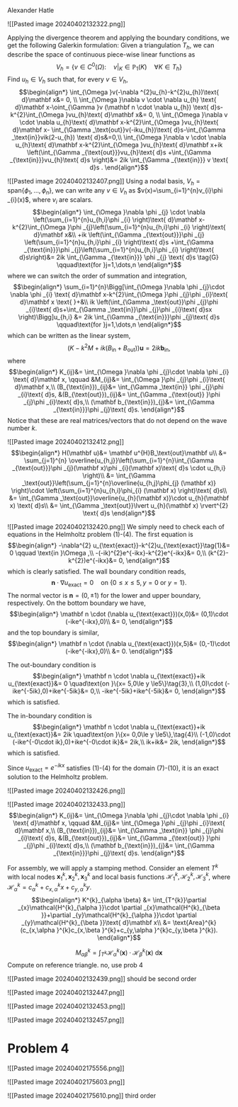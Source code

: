 Alexander Hatle

![[Pasted image 20240402132322.png]]

Applying the divergence theorem and applying the boundary conditions, we get the following Galerkin formulation:
Given a triangulation $T_{h}$, we can describe the space of continuous piece-wise linear functions as
$$V_{h}=\{v \in C^{0}(\Omega  ):\quad v|_{K}\in \mathbb P_{1}(K)\quad\forall K \in T_{h} \}$$
Find $u_{h}\in V_{h}$ such that, for every $v \in V_{h}$,
$$\begin{align*}
\int_{\Omega }v(-\nabla ^{2}u_{h}-k^{2}u_{h})\text{ d}\mathbf x&= 0, \\
\int_{\Omega }\nabla v \cdot \nabla u_{h} \text{ d}\mathbf x-\oint_{\Gamma }v  (\mathbf n \cdot \nabla u_{h}) \text{ d}s-k^{2}\int_{\Omega }vu_{h}\text{ d}\mathbf x&= 0, \\
\int_{\Omega }\nabla v \cdot \nabla u_{h}\text{ d}\mathbf x-k^{2}\int_{\Omega }vu_{h}\text{ d}\mathbf x- \int_{\Gamma _\text{out}}v(-iku_{h})\text{ d}s-\int_{\Gamma _\text{in}}vik(2-u_{h}) \text{ d}s&=0,\\
\int_{\Omega }\nabla v \cdot \nabla u_{h}\text{ d}\mathbf x-k^{2}\int_{\Omega }vu_{h}\text{ d}\mathbf x+ik \left(\int_{\Gamma _{\text{out}}}vu_{h}\text{ d}s +\int_{\Gamma _{\text{in}}}vu_{h}\text{ d}s \right)&= 2ik \int_{\Gamma _{\text{in}}} v \text{ d}s . 
\end{align*}$$

![[Pasted image 20240402132407.png]]
Using a nodal basis, $V_{h}=\text{span}\{\phi _{1},\dots ,\phi _n \}$, we can write any $v \in V_{h}$ as $v(x)=\sum_{i=1}^{n}v_{i}\phi _{i}(x)$, where $v_{i}$ are scalars. 
$$\begin{align*}
\int_{\Omega }\nabla \phi _{j} \cdot \nabla \left(\sum_{i=1}^{n}u_{h,i}\phi _{i} \right)\text{ d}\mathbf x-k^{2}\int_{\Omega }\phi _{j}\left(\sum_{i=1}^{n}u_{h,i}\phi _{i} \right)\text{ d}\mathbf x&\\
+ik \left(\int_{\Gamma _{\text{out}}}\phi _{j} \left(\sum_{i=1}^{n}u_{h,i}\phi _{i} \right)\text{ d}s +\int_{\Gamma _{\text{in}}}\phi _{j}\left(\sum_{i=1}^{n}u_{h,i}\phi _{i} \right)\text{ d}s\right)&= 2ik \int_{\Gamma _{\text{in}}} \phi _{j} \text{ d}s \tag{G} \qquad\text{for }j=1,\dots,n
\end{align*}$$
where we can switch the order of summation and integration,
$$\begin{align*}
\sum_{i=1}^{n}\Bigg[\int_{\Omega }\nabla \phi _{j}\cdot \nabla \phi _{i} \text{ d}\mathbf x-k^{2}\int_{\Omega }\phi _{j}\phi _{i}\text{ d}\mathbf x \text{ }+&\\
ik \left(\int_{\Gamma _\text{out}}\phi _{j}\phi _{i}\text{ d}s+\int_{\Gamma _\text{in}}\phi _{j}\phi _{i}\text{ d}sx \right)\Bigg]u_{h,i} &= 2ik \int_{\Gamma _{\text{in}}}\phi _{j}\text{ d}s \qquad\text{for }j=1,\dots,n
\end{align*}$$
which can be written as the linear system,
$$(K-k^{2}M+ik(B_{\text{in}}+B_{\text{out}}))\mathbf u=2ik\mathbf b_{\text{in}},$$
where
$$\begin{align*}
K_{ij}&= \int_{\Omega }\nabla \phi _{j}\cdot \nabla \phi _{i} \text{ d}\mathbf x, \qquad &M_{ij}&=  \int_{\Omega }\phi _{j}\phi _{i}\text{ d}\mathbf x,\\
(B_{\text{in}})_{ij}&= \int_{\Gamma _\text{in}} \phi _{j}\phi _{i}\text{ d}s, &(B_{\text{out}})_{ij}&=  \int_{\Gamma _{\text{out}} }\phi _{j}\phi _{i}\text{ d}s,\\
(\mathbf b_{\text{in}})_{j}&= \int_{\Gamma _{\text{in}}}\phi _{j}\text{ d}s.
\end{align*}$$
Notice that these are real matrices/vectors that do not depend on the wave number $k$.

![[Pasted image 20240402132412.png]]
$$\begin{align*}
H(\mathbf u)&= \mathbf u^{H}B_\text{out}\mathbf u\\
&= \sum_{j=1}^{n} \overline{u_{h,j}}\left(\sum_{i=1}^{n}\int_{\Gamma _{\text{out}}}\phi _{j}(\mathbf x)\phi _{i}(\mathbf x)\text{ d}s \cdot u_{h,i} \right)\\
&= \int_{\Gamma _\text{out}}\left(\sum_{j=1}^{n}\overline{u_{h,j}\phi_{j} (\mathbf x)} \right)\cdot \left(\sum_{i=1}^{n}u_{h,i}\phi_{i} (\mathbf x) \right)\text{ d}s\\
&= \int_{\Gamma _\text{out}}\overline{u_{h}(\mathbf x)}\cdot u_{h}(\mathbf x) \text{ d}s\\
	&= \int_{\Gamma _\text{out}}\lvert u_{h}(\mathbf x) \rvert^{2} \text{ d}s
\end{align*}$$


![[Pasted image 20240402132420.png]]
We simply need to check each of equations in the Helmholtz problem (1)-(4).
The first equation is
$$\begin{align*}
-\nabla^{2} u_{\text{exact}}-k^{2}u_{\text{exact}}\tag{1}&= 0 \qquad \text{in }\Omega ,\\
-(-ik)^{2}e^{-ikx}-k^{2}e^{-ikx}&= 0,\\
(k^{2}-k^{2})e^{-ikx}&= 0,
\end{align*}$$
which is clearly satisfied.
The wall boundary condition reads,
$$\mathbf n \cdot \nabla u_{\text{exact}}=0 \quad\text{on } \{ 0 \le x \le5, y=0 \text{ or }y=1\}\tag{2}.$$
The normal vector is $\mathbf n=(0,\pm 1)$ for the lower and upper boundary, respectively. 
On the bottom boundary we have,
$$\begin{align*}
\mathbf n \cdot  (\nabla u_{\text{exact}})(x,0)&= (0,1)\cdot (-ike^{-ikx},0)\\
&= 0,
\end{align*}$$
and the top boundary is similar,
$$\begin{align*}
\mathbf n \cdot  (\nabla u_{\text{exact}})(x,5)&= (0,-1)\cdot (-ike^{-ikx},0)\\
&= 0.
\end{align*}$$

The out-boundary condition is
$$\begin{align*}
\mathbf n \cdot \nabla u_{\text{exact}}+ik u_{\text{exact}}&= 0 \quad\text{on }\{x= 5,0\le y \le5\}\tag{3},\\
(1,0)\cdot (-ike^{-5ik},0)+ike^{-5ik}&= 0,\\
-ike^{-5ik}+ike^{-5ik}&= 0,
\end{align*}$$
which is satisfied.

The in-boundary condition is
$$\begin{align*}
\mathbf n \cdot \nabla u_{\text{exact}}+ik u_{\text{exact}}&= 2ik \quad\text{on }\{x= 0,0\le y \le5\},\tag{4}\\
(-1,0)\cdot (-ike^{-0\cdot ik},0)+ike^{-0\cdot ik}&= 2ik,\\
ik+ik&= 2ik,
\end{align*}$$
which is satisfied.

Since $u_\text{exact}=e^{-ikx}$ satisfies (1)-(4) for the domain (7)-(10), it is an exact solution to the Helmholtz problem.

![[Pasted image 20240402132426.png]]


![[Pasted image 20240402132433.png]]
$$\begin{align*}
K_{ij}&= \int_{\Omega }\nabla \phi _{j}\cdot \nabla \phi _{i} \text{ d}\mathbf x, \qquad &M_{ij}&=  \int_{\Omega }\phi _{j}\phi _{i}\text{ d}\mathbf x,\\
(B_{\text{in}})_{ij}&= \int_{\Gamma _\text{in}} \phi _{j}\phi _{i}\text{ d}s, &(B_{\text{out}})_{ij}&=  \int_{\Gamma _{\text{out}} }\phi _{j}\phi _{i}\text{ d}s,\\
(\mathbf b_{\text{in}})_{j}&= \int_{\Gamma _{\text{in}}}\phi _{j}\text{ d}s.
\end{align*}$$

For assembly, we will apply a stamping method. Consider an element $T^{k}$ with local nodes $\mathbf x_{1}^{k},\mathbf x_{2}^{k},\mathbf x_{3}^{k}$ and local basis functions $\mathcal{H}_{1}^{k},\mathcal{H}_{2}^{k},\mathcal{H}_{3}^{k}$, where $\mathcal{H}^{k}_{\alpha }=c_{\alpha }^{k}+c_{x,\alpha }^{k}x+ c_{y,\alpha }^{k}y$.
$$\begin{align*}
K^{k}_{\alpha \beta} &= \int_{T^{k}}\partial _{x}\mathcal{H^{k}_{\alpha }}\cdot \partial _{x}\mathcal{H^{k}_{\beta  }}+\partial _{y}\mathcal{H^{k}_{\alpha }}\cdot \partial _{y}\mathcal{H^{k}_{\beta  }}\text{ d}\mathbf x\\
&= \text{Area}^{k}(c_{x,\alpha }^{k}c_{x,\beta }^{k}+c_{y,\alpha }^{k}c_{y,\beta }^{k}).
\end{align*}$$

$$M_{\alpha \beta  }^{k}=\int_{T^{k}}\mathcal{H}_{\alpha }^{k}(\mathbf x) \cdot \mathcal{H}^{k}_{\beta }(\mathbf x)\text{ d}\mathbf x$$
Compute on reference triangle. no, use prob 4

![[Pasted image 20240402132439.png]]
should be second order

![[Pasted image 20240402132447.png]]

![[Pasted image 20240402132453.png]]

![[Pasted image 20240402132457.png]]

# Problem 4

![[Pasted image 20240402175556.png]]

![[Pasted image 20240402175603.png]]

![[Pasted image 20240402175610.png]]
third order